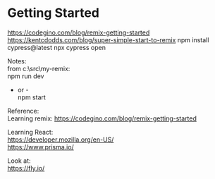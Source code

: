 # Getting Started
https://codegino.com/blog/remix-getting-started
https://kentcdodds.com/blog/super-simple-start-to-remix
npm install cypress@latest
npx cypress open

Notes:  
from c:\src\my-remix:  
npm run dev  
- or -  
npm start


Reference:  
Learning remix:
https://codegino.com/blog/remix-getting-started


Learning React:  
https://developer.mozilla.org/en-US/  
https://www.prisma.io/  

Look at:  
https://fly.io/  
